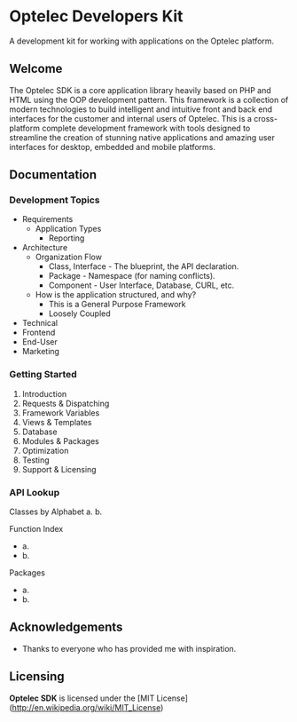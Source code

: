 Optelec Developers Kit
======================

A development kit for working with applications on the Optelec platform.

## Welcome ##

The Optelec SDK is a core application library heavily based on PHP 
and HTML using the OOP development pattern. This framework is a collection of 
modern technologies to build intelligent and intuitive front and back end 
interfaces for the customer and internal users of Optelec. This is a 
cross-platform complete development framework with tools designed to streamline
the creation of stunning native applications and amazing user interfaces for 
desktop, embedded and mobile platforms.


## Documentation ##

### Development Topics ###

 * Requirements
    * Application Types
      * Reporting
 * Architecture
    * Organization Flow
      * Class, Interface - The blueprint, the API declaration.
      * Package - Namespace (for naming conflicts).
      * Component - User Interface, Database, CURL, etc.
    * How is the application structured, and why?
      * This is a General Purpose Framework
      * Loosely Coupled
 * Technical
 * Frontend
 * End-User
 * Marketing

### Getting Started ###

 1. Introduction
 2. Requests & Dispatching
 3. Framework Variables
 4. Views & Templates
 5. Database
 6. Modules & Packages
 7. Optimization
 8. Testing
 9. Support & Licensing

### API Lookup ###

Classes by Alphabet
 a.
 b. 

Function Index
 * a.
 * b. 

Packages
 * a. 
 * b.


## Acknowledgements ##

 * Thanks to everyone who has provided me with inspiration.


## Licensing ##

**Optelec SDK** is licensed under the [MIT License] (http://en.wikipedia.org/wiki/MIT_License)

